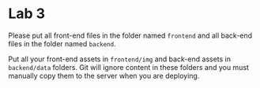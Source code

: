 # Lab 3
Please put all front-end files in the folder named `frontend` and all back-end files in the folder named `backend`.

Put all your front-end assets in `frontend/img` and back-end assets in `backend/data` folders. Git will ignore content in these folders and you must manually copy them to the server when you are deploying.
